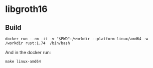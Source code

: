 # libgroth16

## Build
```
docker run --rm -it -v "$PWD":/workdir --platform linux/amd64 -w /workdir rust:1.74  /bin/bash
```

And in the docker run:
```
make linux-amd64
```
